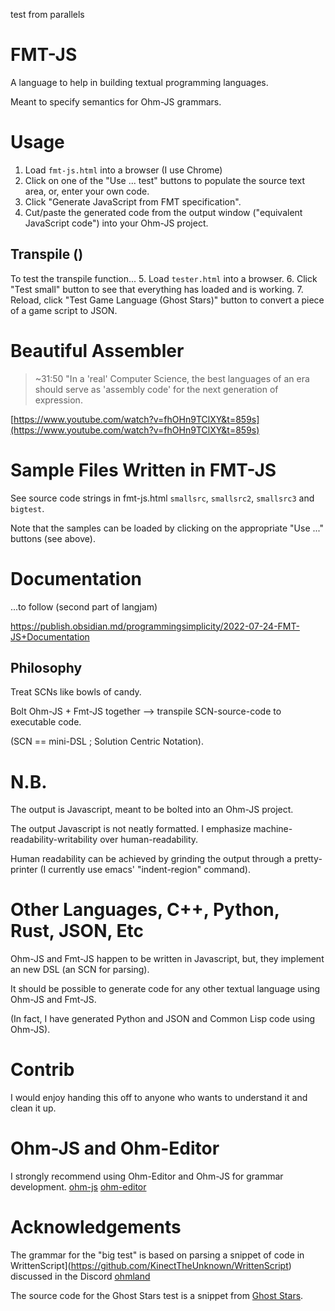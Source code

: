 test from parallels
# FMT-JS
A language to help in building textual programming languages.

Meant to specify semantics for Ohm-JS grammars.

# Usage
1. Load `fmt-js.html` into a browser (I use Chrome)
2. Click on one of the "Use ... test" buttons to populate the source text area, or, enter your own code.
3. Click "Generate JavaScript from FMT specification".
4. Cut/paste the generated code from the output window ("equivalent JavaScript code") into your Ohm-JS project.

## Transpile ()

To test the transpile function...
5. Load `tester.html` into a browser.
6. Click "Test small" button to see that everything has loaded and is working.
7. Reload, click "Test Game Language (Ghost Stars)" button to convert a piece of a game script to JSON.


# Beautiful Assembler

> ~31:50 "In a 'real' Computer Science, the best languages of an era should serve as 'assembly code' for the next generation of expression.

[https://www.youtube.com/watch?v=fhOHn9TClXY&t=859s](https://www.youtube.com/watch?v=fhOHn9TClXY&t=859s)

# Sample Files Written in FMT-JS
See source code strings in fmt-js.html `smallsrc`, `smallsrc2`, `smallsrc3` and `bigtest`.

Note that the samples can be loaded by clicking on the appropriate "Use ..." buttons (see above).

# Documentation
...to follow (second part of langjam)

https://publish.obsidian.md/programmingsimplicity/2022-07-24-FMT-JS+Documentation

## Philosophy
Treat SCNs like bowls of candy.

Bolt Ohm-JS + Fmt-JS together --> transpile SCN-source-code to executable code.

(SCN == mini-DSL ; Solution Centric Notation).

# N.B.

The output is Javascript, meant to be bolted into an Ohm-JS project.

The output Javascript is not neatly formatted.  I emphasize machine-readability-writability over human-readability.

Human readability can be achieved by grinding the output through a pretty-printer (I currently use emacs' "indent-region" command).

# Other Languages, C++, Python, Rust, JSON, Etc
Ohm-JS and Fmt-JS happen to be written in Javascript, but, they implement an new DSL (an SCN for parsing).

It should be possible to generate code for any other textual language using Ohm-JS and Fmt-JS.

(In fact, I have generated Python and JSON and Common Lisp code using Ohm-JS).

# Contrib
I would enjoy handing this off to anyone who wants to understand it and clean it up.

# Ohm-JS and Ohm-Editor
I strongly recommend using Ohm-Editor and Ohm-JS for grammar development.
[ohm-js](https://ohmjs.org/)
[ohm-editor](https://ohmjs.org/editor/)

# Acknowledgements
The grammar for the "big test" is based on parsing a snippet of code in WrittenScript](https://github.com/KinectTheUnknown/WrittenScript) discussed in the Discord [ohmland](https://discord.com/channels/779282197152661525/779286160597319680/992714506033692692)

The source code for the Ghost Stars test is a snippet from [Ghost Stars](https://oofoe.itch.io/ghost-stars).
